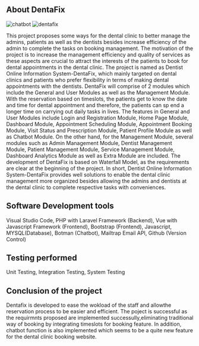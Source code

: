 ## About DentaFix
![chatbot](https://user-images.githubusercontent.com/92399101/205088877-df101a16-9c5d-408a-ad90-92ed3b4879a9.jpg)
![dentafix](https://user-images.githubusercontent.com/92399101/205089023-4eaf0a0a-783a-4327-a29a-b33a8b05a925.jpg)




This project proposes some ways for the dental clinic to better manage the admins, patients as well as the dentists besides increase efficiency of the admin to complete the tasks on booking management. The motivation of the project is to increase the management efficiency and quality of services as these aspects are crucial to attract the interests of the patients to book for dental appointments in the dental clinic. The project is named as Dentist Online Information System-DentaFix, which mainly targeted on dental clinics and patients who prefer flexibility in terms of making dental appointments with the dentists. DentaFix will comprise of 2 modules which include the General and User Modules as well as the Management Module. With the reservation based on timeslots, the patients get to know the date and time for dental appointment and therefore, the patients can sp end a longer time on carrying out daily tasks in lives. The features in General and User Modules include Login and Registration Module, Home Page Module, Dashboard Module, Appointment Scheduling Module, Appointment Booking Module, Visit Status and Prescription Module, Patient Profile Module as well as Chatbot Module. On the other hand, for the Management Module, several modules such as Admin Management Module, Dentist Management Module, Patient Management Module, Service Management Module, Dashboard Analytics Module as well as Extra Module are included. The development of DentaFix is based on Waterfall Model, as the requirements are clear at the beginning of the project. In short, Dentist Online Information System-DentaFix provides well solutions to enable the dental clinic management more organized besides allowing the admins and dentists at the dental clinic to complete respective tasks with conveniences.

## Software Development tools
Visual Studio Code,
PHP with Laravel Framework (Backend),
Vue with Javascript Framework (Frontend),
Bootstrap (Frontend),
Javascript,
MYSQL(Database),
Botman (Chatbot), 
Mailtrap Email API,
Github (Version Control)

## Testing performed
Unit Testing,
Integration Testing,
System Testing

## Conclusion of the project
Dentafix is developed to ease the wokload of the staff and allowthe reservation process to be easier and efficient.
The poject is successful as the requirmnts proposed are implemented successully,eliminating traditional way of booking by integrating timeslots for booking feature. In addition, chatbot function is also implemented which seems to be a quite new feature for the dental clinic booking website.




